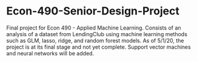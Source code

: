 # Econ-490-Senior-Design-Project
Final project for Econ 490 - Applied Machine Learning. Consists of an analysis of a dataset from LendingClub using machine learning methods such as GLM, lasso, ridge, and random forest models. As of 5/1/20, the project is at its final stage and not yet complete. Support vector machines and neural networks will be added. 

